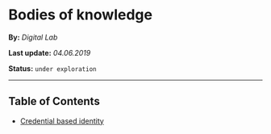 # Bodies of knowledge

**By:** *Digital Lab*

**Last update:** *04.06.2019*

**Status:** `under exploration` 

------

## Table of Contents
- [Credential based identity](cbid.html)
